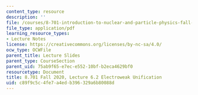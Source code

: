 ```yaml
---
content_type: resource
description: ''
file: /courses/8-701-introduction-to-nuclear-and-particle-physics-fall-2020/c89f9c5c4fe7a4edb396329a6b80088d_MIT8_701f20_lec6.2.pdf
file_type: application/pdf
learning_resource_types:
- Lecture Notes
license: https://creativecommons.org/licenses/by-nc-sa/4.0/
ocw_type: OCWFile
parent_title: Lecture Slides
parent_type: CourseSection
parent_uid: 75ab9f65-e7ec-e552-10bf-b2eca4629bf0
resourcetype: Document
title: 8.701 Fall 2020, Lecture 6.2 Electroweak Unification
uid: c89f9c5c-4fe7-a4ed-b396-329a6b80088d
---
```

